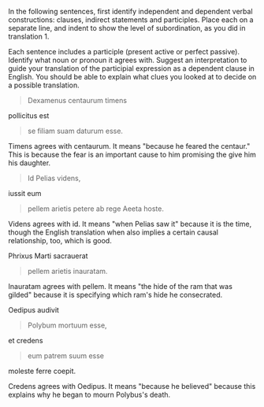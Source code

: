 In the following sentences, first identify independent and dependent verbal constructions: clauses, indirect statements and participles.
Place each on a separate line, and indent to show the level of subordination, as you did in translation 1.

Each sentence includes a participle (present active or perfect passive). Identify what noun or pronoun it agrees with.
Suggest an interpretation to guide your translation of the participial expression as a dependent clause in English.
You should be able to explain what clues you looked at to decide on a possible translation.

> Dexamenus centaurum timens

pollicitus est

> se filiam suam daturum esse.

Timens agrees with centaurum. It means "because he feared the centaur." This is because the fear is an important cause to him promising the give him his daughter.

> Id Pelias videns,

iussit eum

> pellem arietis petere ab rege Aeeta hoste.
 
Videns agrees with id. It means "when Pelias saw it" because it is the time, though the English translation when also implies a certain causal relationship, too, which is good.

Phrixus Marti sacrauerat

> pellem arietis inauratam.
 
Inauratam agrees with pellem. It means "the hide of the ram that was gilded" because it is specifying which ram's hide he consecrated.

Oedipus audivit

> Polybum mortuum esse,

et credens

> eum patrem suum esse

moleste ferre coepit.

Credens agrees with Oedipus. It means "because he believed" because this explains why he began to mourn Polybus's death.
